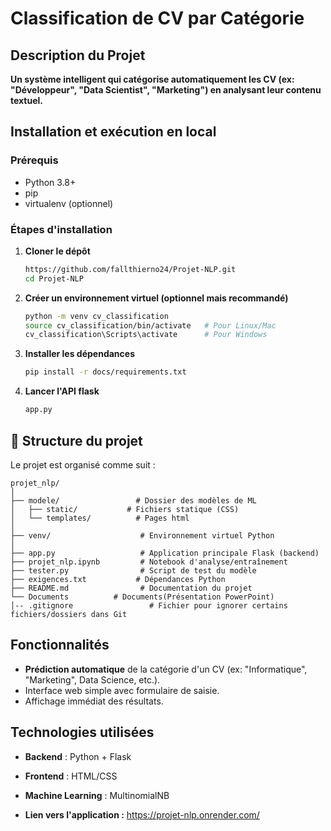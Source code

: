 # Classification de CV par Catégorie

## Description du Projet

**Un système intelligent qui catégorise automatiquement les CV (ex: "Développeur", "Data Scientist", "Marketing") en analysant leur contenu textuel.**

## Installation et exécution en local

### Prérequis
- Python 3.8+
- pip
- virtualenv (optionnel)
  
### Étapes d'installation

1. **Cloner le dépôt**
   ```sh
   https://github.com/fallthierno24/Projet-NLP.git
   cd Projet-NLP
   ```

2. **Créer un environnement virtuel (optionnel mais recommandé)**
   ```sh
   python -m venv cv_classification
   source cv_classification/bin/activate   # Pour Linux/Mac
   cv_classification\Scripts\activate      # Pour Windows
   ```

3. **Installer les dépendances**
   ```sh
   pip install -r docs/requirements.txt
   ```

4. **Lancer l'API flask**
   ```sh
   app.py
   ```

## 📂 Structure du projet 

Le projet est organisé comme suit :

```
projet_nlp/  
│  
├── modele/                 # Dossier des modèles de ML 
│   ├── static/           # Fichiers statique (CSS)  
│   └── templates/          # Pages html
│  
├── venv/                    # Environnement virtuel Python 
│  
├── app.py                   # Application principale Flask (backend)  
├── projet_nlp.ipynb         # Notebook d'analyse/entraînement  
├── tester.py                # Script de test du modèle  
├── exigences.txt           # Dépendances Python  
├── README.md                # Documentation du projet  
└── Documents          # Documents(Présentation PowerPoint)
│-- .gitignore                 # Fichier pour ignorer certains fichiers/dossiers dans Git

```

## Fonctionnalités
- **Prédiction automatique** de la catégorie d'un CV (ex: "Informatique", "Marketing", Data Science, etc.).
- Interface web simple avec formulaire de saisie.
- Affichage immédiat des résultats.

## Technologies utilisées
- **Backend** : Python + Flask
- **Frontend** : HTML/CSS
- **Machine Learning** : MultinomialNB


- **Lien vers l'application :**  https://projet-nlp.onrender.com/

